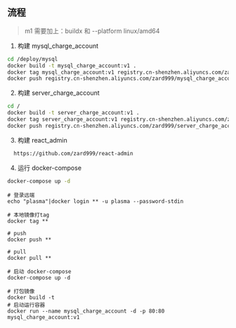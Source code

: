 ## 流程

> m1 需要加上：buildx 和 --platform linux/amd64

1. 构建 mysql_charge_account

```bash
cd /deploy/mysql
docker build -t mysql_charge_account:v1 .
docker tag mysql_charge_account:v1 registry.cn-shenzhen.aliyuncs.com/zard999/mysql_charge_account
docker push registry.cn-shenzhen.aliyuncs.com/zard999/mysql_charge_account
```

2. 构建 server_charge_account

```bash
cd /
docker build -t server_charge_account:v1 .
docker tag server_charge_account:v1 registry.cn-shenzhen.aliyuncs.com/zard999/server_charge_account
docker push registry.cn-shenzhen.aliyuncs.com/zard999/server_charge_account
```

3. 构建 react_admin

```bash
  https://github.com/zard999/react-admin
```

4. 运行 docker-compose

```bash
docker-compose up -d
```

```
# 登录远端
echo "plasma"|docker login ** -u plasma --password-stdin

# 本地镜像打tag
docker tag **

# push
docker push **

# pull
docker pull **

# 启动 docker-compose
docker-compose up -d

# 打包镜像
docker build -t
# 启动运行容器
docker run --name mysql_charge_account -d -p 80:80 mysql_charge_account:v1
```
